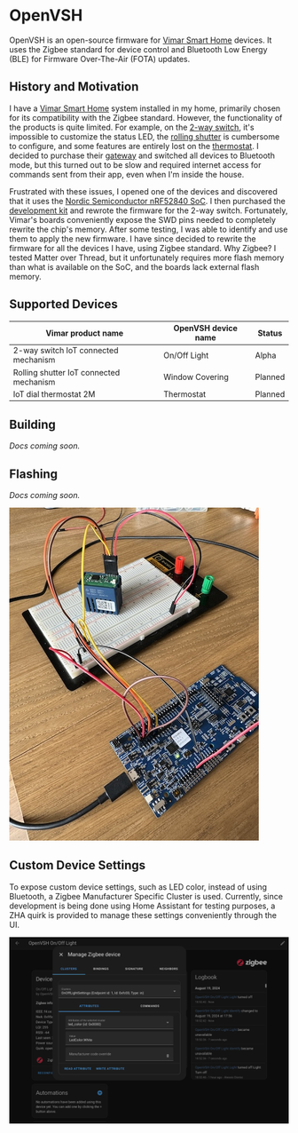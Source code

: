 # OpenVSH

OpenVSH is an open-source firmware for [Vimar Smart Home](https://www.vimar.com/en/int/smart-home-15487122.html) devices. It uses the Zigbee standard for device control and Bluetooth Low Energy (BLE) for Firmware Over-The-Air (FOTA) updates.

## History and Motivation

I have a [Vimar Smart Home](https://www.vimar.com/en/int/smart-home-15487122.html) system installed in my home, primarily chosen for its compatibility with the Zigbee standard. However, the functionality of the products is quite limited. For example, on the [2-way switch](https://www.vimar.com/en/int/catalog/product/index/code/19592.0), it's impossible to customize the status LED, the [rolling shutter](https://www.vimar.com/en/int/catalog/product/index/code/19594.0) is cumbersome to configure, and some features are entirely lost on the [thermostat](https://www.vimar.com/en/int/catalog/product/index/code/02973.B). I decided to purchase their [gateway](https://www.vimar.com/en/int/catalog/product/index/code/19597.B) and switched all devices to Bluetooth mode, but this turned out to be slow and required internet access for commands sent from their app, even when I'm inside the house.

Frustrated with these issues, I opened one of the devices and discovered that it uses the [Nordic Semiconductor nRF52840 SoC](https://www.nordicsemi.com/Products/nRF52840). I then purchased the [development kit](https://www.nordicsemi.com/Products/Development-hardware/nRF52840-DK) and rewrote the firmware for the 2-way switch. Fortunately, Vimar's boards conveniently expose the SWD pins needed to completely rewrite the chip's memory. After some testing, I was able to identify and use them to apply the new firmware. I have since decided to rewrite the firmware for all the devices I have, using Zigbee standard. Why Zigbee? I tested Matter over Thread, but it unfortunately requires more flash memory than what is available on the SoC, and the boards lack external flash memory.

## Supported Devices

| Vimar product name                      | OpenVSH device name | Status  |
| --------------------------------------- | ------------------- | ------- |
| 2-way switch IoT connected mechanism    | On/Off Light        | Alpha   |
| Rolling shutter IoT connected mechanism | Window Covering     | Planned |
| IoT dial thermostat 2M                  | Thermostat          | Planned |

## Building

_Docs coming soon._

## Flashing

_Docs coming soon._

![Flashing the 2-way switch with the onboard J-Link](images/flashing.jpeg)

## Custom Device Settings

To expose custom device settings, such as LED color, instead of using Bluetooth, a Zigbee Manufacturer Specific Cluster is used. Currently, since development is being done using Home Assistant for testing purposes, a ZHA quirk is provided to manage these settings conveniently through the UI.

![ZHA Quirk](images/zha-quirk.png)
